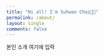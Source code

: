 ```yaml
---
title: "Hi all! I'm Suhwan Choi👋🏻"
permalink: /about/
layout: single
comments: false
---
```


본인 소개 여기에 입력
